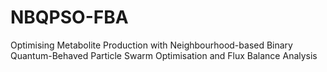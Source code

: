 # NBQPSO-FBA
Optimising Metabolite Production with Neighbourhood-based Binary Quantum-Behaved Particle Swarm Optimisation and Flux Balance Analysis
